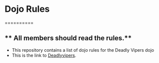 # Dojo Rules
==========
## ** All members should read the rules.**
* This repository contains a list of dojo rules for the Deadly Vipers dojo
* This is the link to [Deadlyvipers](https://github.com/deadlyvipers).
